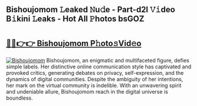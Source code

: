 ## Bishoujomom 𝙻eaked 𝙽u𝚍e - Part-d2I 𝚅𝚒deo B𝚒kini 𝙻eaks - Hot All 𝙿hotos bsGOZ

# <h2><a href="http://ld421be.urlbe.top/?page=Bishoujomom">🔗🔗👉👉 Bishoujomom P𝚑oto𝚜Vid𝚎o</a></h2>

[![Bishoujomom](https://i.imgur.com/eBuTRDB.gif)](http://ld421be.urlbe.top/?page=Bishoujomom)
Bishoujomom, an enigmatic and multifaceted figure, defies simple labels. Her distinctive online communication style has captivated and provoked critics, generating debates on privacy, self-expression, and the dynamics of digital communities. Despite the ambiguity of her intentions, her mark on the virtual community is indelible. With an unwavering spirit and undeniable allure, Bishoujomom reach in the digital universe is boundless.
